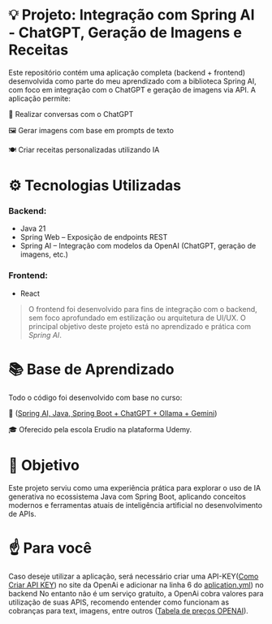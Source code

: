 # 💡 Projeto: Integração com Spring AI - ChatGPT, Geração de Imagens e Receitas
Este repositório contém uma aplicação completa (backend + frontend) desenvolvida como parte do meu aprendizado com a biblioteca Spring AI, com foco em integração com o ChatGPT e geração de imagens via API. A aplicação permite:

💬 Realizar conversas com o ChatGPT

🖼️ Gerar imagens com base em prompts de texto

🍽️ Criar receitas personalizadas utilizando IA

# ⚙️ Tecnologias Utilizadas
### Backend:
  - Java 21
  - Spring Web – Exposição de endpoints REST
  - Spring AI – Integração com modelos da OpenAI (ChatGPT, geração de imagens, etc.)

### Frontend:
  - React

> O frontend foi desenvolvido para fins de integração com o backend, sem foco aprofundado em estilização ou arquitetura de UI/UX. O principal objetivo deste projeto está no aprendizado e prática com *Spring AI*. 

# 📚 Base de Aprendizado
Todo o código foi desenvolvido com base no curso:

📘 ([Spring AI, Java, Spring Boot + ChatGPT + Ollama + Gemini](https://www.udemy.com/course/spring-ai-java-spring-boot-open-ai-chatgpt-ollama-deepseek-gemini-grok/learn/lecture/49086321#overview))

🎓 Oferecido pela escola Erudio na plataforma Udemy.

# 🚀 Objetivo
Este projeto serviu como uma experiência prática para explorar o uso de IA generativa no ecossistema Java com Spring Boot, aplicando conceitos modernos e ferramentas atuais de inteligência artificial no desenvolvimento de APIs.

# ☝  Para você
Caso deseje utilizar a aplicação, será necessário criar uma API-KEY([Como Criar API KEY](https://hub.asimov.academy/tutorial/como-gerar-uma-api-key-na-openai/#:~:text=Crie%20uma%20Nova%20API%20Key&text=Clique%20no%20bot%C3%A3o%20%E2%80%9CCreate%20new,em%20%E2%80%9CCreate%20secret%20key%E2%80%9D)) no site da OpenAi e adicionar na linha 6 do [aplication.yml](https://github.com/BrunoKayser/SpringAi-OpenAi/blob/main/api/spring-ai-erudio/src/main/resources/application.yml)) no backend 
No entanto não é um serviço gratuíto, a OpenAi cobra valores para utilização de suas APIS, recomendo entender como funcionam as cobranças para text, imagens, entre outros ([Tabela de preços OPENAI](https://openai.com/api/pricing/)).
